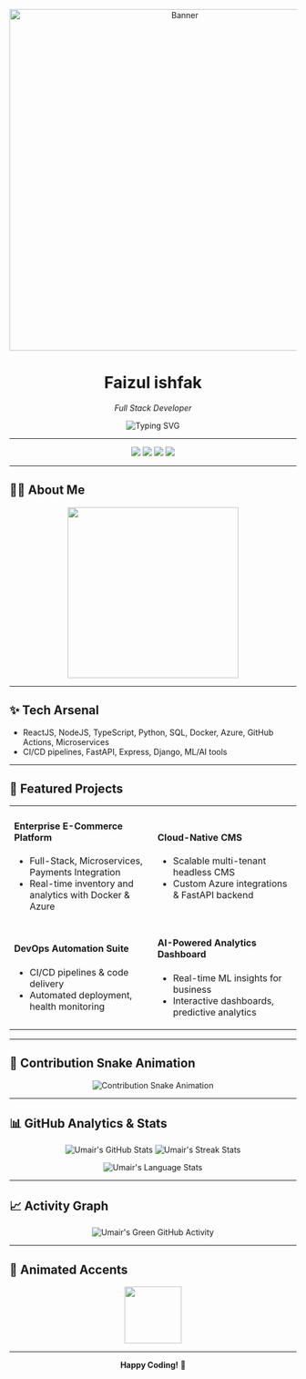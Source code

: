 <!-- Banner & Animated Intro -->
<p align="center">
  <img src="https://i.imgur.com/A6bWGFl.gif" width="600" alt="Banner" />
</p>

<h1 align="center">Faizul ishfak</h1>
<p align="center"><em>Full Stack Developer</em></p>

<!-- Typing animation SVG: edit 'lines' for your tagline -->
<p align="center">
  <img src="https://readme-typing-svg.demolab.com?font=Fira+Code&size=22&pause=1000&color=58A6FF&center=true&vCenter=true&width=500&lines=Building+scalable+solutions+with+❤️;Crafting+End-to-End+Cloud+Platforms;Automation%2C+AI%2C+DevOps+for+Business" alt="Typing SVG" />
</p>

---

<!-- Social Icons & Badges -->
<p align="center">
  <a href="mailto:umairexample@email.com"><img src="https://img.shields.io/badge/Email-D14836?style=for-the-badge&logo=gmail&logoColor=white"/></a>
  <a href="https://linkedin.com/in/umair"><img src="https://img.shields.io/badge/LinkedIn-0077B5?style=for-the-badge&logo=linkedin&logoColor=white"/></a>
  <a href="https://github.com/umaix"><img src="https://img.shields.io/badge/GitHub-222?style=for-the-badge&logo=github&logoColor=white"/></a>
  <a href="PORTFOLIO_URL"><img src="https://img.shields.io/badge/Portfolio-29a?style=for-the-badge&logo=portfolio&logoColor=white"/></a>
</p>

---

## 🧑‍💻 About Me

<p align="center">
  <img src="https://i.imgur.com/zv6QyZy.png" width="300"/>
</p>

---

## ✨ Tech Arsenal

- ReactJS, NodeJS, TypeScript, Python, SQL, Docker, Azure, GitHub Actions, Microservices
- CI/CD pipelines, FastAPI, Express, Django, ML/AI tools

---

## 🚀 Featured Projects

<table>
  <tr>
    <td width="50%">
      <h4>Enterprise E-Commerce Platform</h4>
      <ul>
        <li>Full-Stack, Microservices, Payments Integration</li>
        <li>Real-time inventory and analytics with Docker & Azure</li>
      </ul>
    </td>
    <td width="50%">
      <h4>Cloud-Native CMS</h4>
      <ul>
        <li>Scalable multi-tenant headless CMS</li>
        <li>Custom Azure integrations & FastAPI backend</li>
      </ul>
    </td>
  </tr>
  <tr>
    <td width="50%">
      <h4>DevOps Automation Suite</h4>
      <ul>
        <li>CI/CD pipelines & code delivery</li>
        <li>Automated deployment, health monitoring</li>
      </ul>
    </td>
    <td width="50%">
      <h4>AI-Powered Analytics Dashboard</h4>
      <ul>
        <li>Real-time ML insights for business</li>
        <li>Interactive dashboards, predictive analytics</li>
      </ul>
    </td>
  </tr>
</table>

---

## 🐍 Contribution Snake Animation
<p align="center">
  <img src="https://github.com/YOUR_GITHUB_USERNAME/YOUR_GITHUB_USERNAME/blob/output/github-contribution-grid-snake.svg" alt="Contribution Snake Animation"/>
</p>

---

## 📊 GitHub Analytics & Stats

<div align="center">
  <img src="https://github-readme-stats.vercel.app/api?username=umaix&show_icons=true&theme=radical" alt="Umair's GitHub Stats"/>
  <img src="https://streak-stats.demolab.com/?user=umaix&theme=radical" alt="Umair's Streak Stats"/>
</div>

<!-- Language breakdown -->
<p align="center">
  <img src="https://github-readme-stats.vercel.app/api/top-langs/?username=umaix&layout=compact&theme=radical" alt="Umair's Language Stats"/>
</p>

---

## 📈 Activity Graph
<p align="center">
  <img src="https://ghchart.rshah.org/umaix" alt="Umair's Green GitHub Activity"/>
</p>

---

## 🎉 Animated Accents

<p align="center">
  <img src="https://assets9.lottiefiles.com/private_files/lf30_p8ops6.json" width="100"/>
</p>

---

<p align="center"><b>Happy Coding!</b> 🚀</p>

